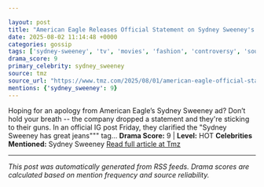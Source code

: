 ```yaml
---

layout: post
title: "American Eagle Releases Official Statement on Sydney Sweeney's Jeans Ad"""
date: 2025-08-02 11:14:48 +0000
categories: gossip
tags: ['sydney-sweeney', 'tv', 'movies', 'fashion', 'controversy', 'source-tmz', 'drama-hot']
drama_score: 9
primary_celebrity: sydney_sweeney
source: tmz
source_url: "https://www.tmz.com/2025/08/01/american-eagle-official-statement-on-sydney-sweeney-ad/"""
mentions: {'sydney_sweeney': 9}
---
```


Hoping for an apology from American Eagle’s Sydney Sweeney ad? Don’t hold your breath -- the company dropped a statement and they're sticking to their guns. In an official IG post Friday, they clarified the "Sydney Sweeney has great jeans""" tag… **Drama Score:** 9 | **Level:** HOT **Celebrities Mentioned:** Sydney Sweeney [Read full article at Tmz](https://www.tmz.com/2025/08/01/american-eagle-official-statement-on-sydney-sweeney-ad/)

---

*This post was automatically generated from RSS feeds. Drama scores are calculated based on mention frequency and source reliability.*